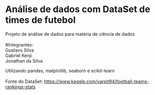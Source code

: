 # Análise de dados com DataSet de times de futebol
Projeto de análise de dados para matéria de ciência de dados <br><br>
#Integrantes:<br>
Gustavo Silva <br>
Gabriel Kenji<br>
Jonathan da Silva<br>

Utilizando pandas, matplotlib, seaborn e scikit-learn <br><br>
Fonte do DataSet: https://www.kaggle.com/varpit94/football-teams-rankings-stats

